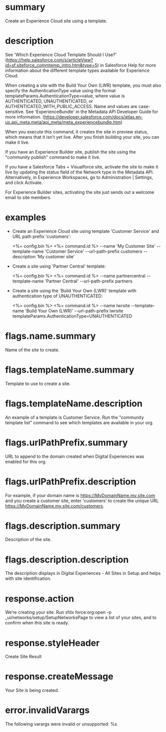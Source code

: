 # summary

Create an Experience Cloud site using a template.

# description

See 'Which Experience Cloud Template Should I Use?' (https://help.salesforce.com/s/articleView?id=sf.siteforce_commtemp_intro.htm&type=5) in Salesforce Help for more information about the different template
types available for Experience Cloud.

When creating a site with the Build Your Own (LWR) template, you must also specify the AuthenticationType value using the format templateParams.AuthenticationType=value, where value is AUTHENTICATED, UNAUTHENTICATED, or AUTHENTICATED_WITH_PUBLIC_ACCESS. Name and values are case-sensitive. See 'ExperienceBundle' in the Metadata API Developer Guide for more information. (https://developer.salesforce.com/docs/atlas.en-us.api_meta.meta/api_meta/meta_experiencebundle.htm)

When you execute this command, it creates the site in preview status, which means that it isn't yet live. After you finish building your site, you can make it live.

If you have an Experience Builder site, publish the site using the "community publish" command to make it live.

If you have a Salesforce Tabs + Visualforce site, activate the site to make it live by updating the status field of the Network type in the Metadata API. Alternatively, in Experience Workspaces, go to Administration | Settings, and click Activate.

For Experience Builder sites, activating the site just sends out a welcome email to site members.

# examples

- Create an Experience Cloud site using template 'Customer Service' and URL path prefix 'customers':

  <%= config.bin %> <%= command.id %> --name 'My Customer Site' --template-name 'Customer Service' --url-path-prefix customers --description 'My customer site'

- Create a site using 'Partner Central' template:

  <%= config.bin %> <%= command.id %> --name partnercentral --template-name 'Partner Central' --url-path-prefix partners

- Create a site using the 'Build Your Own (LWR)' template with authentication type of UNAUTHENTICATED:

  <%= config.bin %> <%= command.id %> --name lwrsite --template-name 'Build Your Own (LWR)' --url-path-prefix lwrsite templateParams.AuthenticationType=UNAUTHENTICATED

# flags.name.summary

Name of the site to create.

# flags.templateName.summary

Template to use to create a site.

# flags.templateName.description

An example of a template is Customer Service. Run the "community template list" command to see which templates are available in your org.

# flags.urlPathPrefix.summary

URL to append to the domain created when Digital Experiences was enabled for this org.

# flags.urlPathPrefix.description

For example, if your domain name is https://MyDomainName.my.site.com and you create a customer site, enter 'customers' to create the unique URL https://MyDomainName.my.site.com/customers.

# flags.description.summary

Description of the site.

# flags.description.description

The description displays in Digital Experiences - All Sites in Setup and helps with site identification.

# response.action

We’re creating your site. Run sfdx force:org:open -p \_ui/networks/setup/SetupNetworksPage to view a list of your sites,
and to confirm when this site is ready.

# response.styleHeader

Create Site Result

# response.createMessage

Your Site is being created.

# error.invalidVarargs

The following varargs were invalid or unsupported: %s
